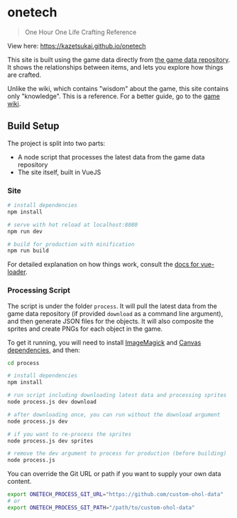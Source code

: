 # onetech

> One Hour One Life Crafting Reference

View here: https://kazetsukai.github.io/onetech

This site is built using the game data directly from [the game data repository](https://github.com/jasonrohrer/OneLifeData7).
It shows the relationships between items, and lets you explore how things are crafted.

Unlike the wiki, which contains "wisdom" about the game, this site contains only "knowledge".
This is a reference. For a better guide, go to the [game wiki](https://onehouronelife.gamepedia.com/One_Hour_One_Life_Wiki).


## Build Setup

The project is split into two parts:
- A node script that processes the latest data from the game data repository
- The site itself, built in VueJS


### Site

``` bash
# install dependencies
npm install

# serve with hot reload at localhost:8080
npm run dev

# build for production with minification
npm run build
```

For detailed explanation on how things work, consult the [docs for vue-loader](http://vuejs.github.io/vue-loader).


### Processing Script

The script is under the folder `process`. It will pull the latest data from the game data repository (if provided `download` as a command line argument), and then generate JSON files for the objects. It will also composite the sprites and create PNGs for each object in the game.

To get it running, you will need to install [ImageMagick](https://www.imagemagick.org/script/index.php) and [Canvas dependencies](https://github.com/Automattic/node-canvas/blob/v1.x/Readme.md#installation), and then:

``` bash
cd process

# install dependencies
npm install

# run script including downloading latest data and processing sprites
node process.js dev download

# after downloading once, you can run without the download argument
node process.js dev

# if you want to re-process the sprites
node process.js dev sprites

# remove the dev argument to process for production (before building)
node process.js
```

You can override the Git URL or path if you want to supply your own data content.

``` bash
export ONETECH_PROCESS_GIT_URL="https://github.com/custom-ohol-data"
# or
export ONETECH_PROCESS_GIT_PATH="/path/to/custom-ohol-data"
```
